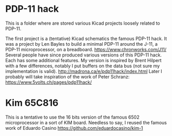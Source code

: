 # PDP-11 hack
This is a folder where are stored various Kicad projects loosely related to PDP-11.

The first project is a (tentative) Kicad schematics the famous PDP-11 hack. It was a project by Len Bayles to build a minimal PDP-11 around the J-11, a PDP-11 microprocessor, on a breadboard. 
https://www.chronworks.com/J11/
Several people have since produced various versions of this PDP-11 hack. Each has some additional features.
My version is inspired by Brent Hilpert with a few differences, notably I put buffers on the data bus (not sure my implementation is valid).
http://madrona.ca/e/pdp11hack/index.html
Later I probably will take inspiration of the work of Peter Schranz:
https://www.5volts.ch/pages/pdp11hack/

# Kim 65C816
This is a tentative to use the 16 bits version of the famous 6502 microprocessor in a sort of KIM board.
Needless to say, I reused the famous work of Eduardo Casino
https://github.com/eduardocasino/kim-1
